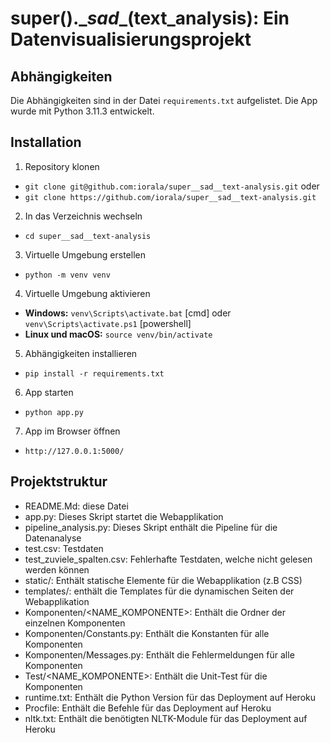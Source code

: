 # super().\__sad__(text_analysis): Ein Datenvisualisierungsprojekt

## Abhängigkeiten 
Die Abhängigkeiten sind in der Datei `requirements.txt` aufgelistet. Die App wurde mit Python 3.11.3 entwickelt.

## Installation
1. Repository klonen
- `git clone git@github.com:iorala/super__sad__text-analysis.git` 
oder 
- `git clone https://github.com/iorala/super__sad__text-analysis.git`
2. In das Verzeichnis wechseln
- `cd super__sad__text-analysis`
3. Virtuelle Umgebung erstellen
- `python -m venv venv`
4. Virtuelle Umgebung aktivieren
- **Windows:** `venv\Scripts\activate.bat` [cmd] oder `venv\Scripts\activate.ps1` [powershell]
- **Linux und macOS:** `source venv/bin/activate`
5. Abhängigkeiten installieren
- `pip install -r requirements.txt`
6. App starten
- `python app.py`
7. App im Browser öffnen
- `http://127.0.0.1:5000/`


## Projektstruktur 
- README.Md: diese Datei 
- app.py: Dieses Skript startet die Webapplikation
- pipeline_analysis.py: Dieses Skript enthält die Pipeline für die Datenanalyse
- test.csv: Testdaten 
- test_zuviele_spalten.csv: Fehlerhafte Testdaten, welche nicht gelesen werden können
- static/: Enthält statische Elemente für die Webapplikation (z.B CSS)
- templates/: enthält die Templates für die dynamischen Seiten der Webapplikation
- Komponenten/<NAME_KOMPONENTE>: Enthält die Ordner der einzelnen Komponenten
- Komponenten/Constants.py: Enthält die Konstanten für alle Komponenten
- Komponenten/Messages.py: Enthält die Fehlermeldungen für alle Komponenten
- Test/<NAME_KOMPONENTE>: Enthält die Unit-Test für die Komponenten
- runtime.txt: Enthält die Python Version für das Deployment auf Heroku
- Procfile: Enthält die Befehle für das Deployment auf Heroku
- nltk.txt: Enthält die benötigten NLTK-Module für das Deployment auf Heroku


